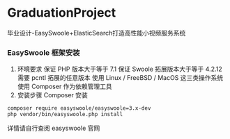 # GraduationProject
毕业设计-EasySwoole+ElasticSearch打造高性能小视频服务系统

### EasySwoole 框架安装
1. 环境要求
  保证 PHP 版本大于等于 7.1
  保证 Swoole 拓展版本大于等于 4.2.12
  需要 pcntl 拓展的任意版本
  使用 Linux / FreeBSD / MacOS 这三类操作系统
  使用 Composer 作为依赖管理工具
2. 安装步骤
  Composer 安装
```
composer require easyswoole/easyswoole=3.x-dev
php vendor/bin/easyswoole.php install
```
详情请自行查阅 easyswoole 官网
